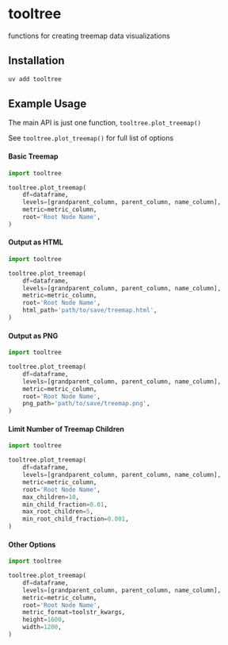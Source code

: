 
# tooltree

functions for creating treemap data visualizations

## Installation

```bash
uv add tooltree
```

## Example Usage

The main API is just one function, `tooltree.plot_treemap()`

See `tooltree.plot_treemap()` for full list of options

#### Basic Treemap

```python
import tooltree

tooltree.plot_treemap(
    df=dataframe,
    levels=[grandparent_column, parent_column, name_column],
    metric=metric_column,
    root='Root Node Name',
)
```

#### Output as HTML

```python
import tooltree

tooltree.plot_treemap(
    df=dataframe,
    levels=[grandparent_column, parent_column, name_column],
    metric=metric_column,
    root='Root Node Name',
    html_path='path/to/save/treemap.html',
)
```

#### Output as PNG

```python
import tooltree

tooltree.plot_treemap(
    df=dataframe,
    levels=[grandparent_column, parent_column, name_column],
    metric=metric_column,
    root='Root Node Name',
    png_path='path/to/save/treemap.png',
)
```

#### Limit Number of Treemap Children

```python
import tooltree

tooltree.plot_treemap(
    df=dataframe,
    levels=[grandparent_column, parent_column, name_column],
    metric=metric_column,
    root='Root Node Name',
    max_children=10,
    min_child_fraction=0.01,
    max_root_children=5,
    min_root_child_fraction=0.001,
)
```

#### Other Options

```python
import tooltree

tooltree.plot_treemap(
    df=dataframe,
    levels=[grandparent_column, parent_column, name_column],
    metric=metric_column,
    root='Root Node Name',
    metric_format=toolstr_kwargs,
    height=1600,
    width=1200,
)
```
